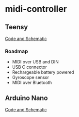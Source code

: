 # midi-controller

## Teensy

[Code and Schematic](/teensy/)

### Roadmap

- MIDI over USB and DIN
- USB C connector
- Rechargeable battery powered
- Gyroscope sensor
- MIDI over Bluetooth

## Arduino Nano

[Code and Schematic](/nano/)
